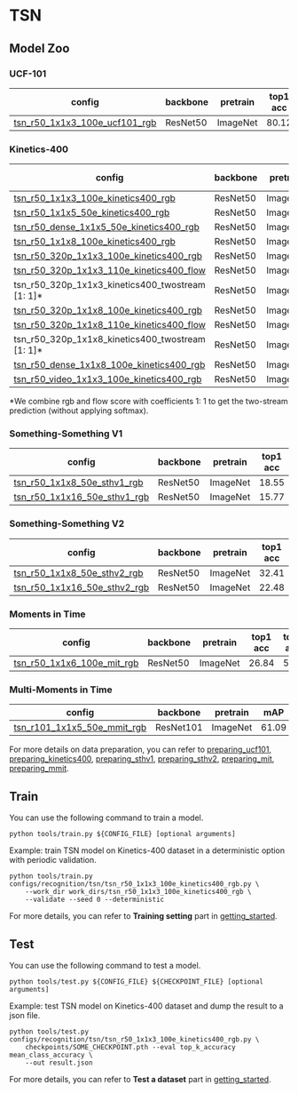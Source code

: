 # TSN

## Model Zoo

### UCF-101

|config | backbone | pretrain | top1 acc| top5 acc | gpu_mem(M) | ckpt | log|
|-|-|-|-|-|-|-|-|
|[tsn_r50_1x1x3_100e_ucf101_rgb](/configs/recognition/tsn/tsn_r50_1x1x3_80e_ucf101_rgb.py) | ResNet50 | ImageNet |80.12|96.09|8332| [ckpt]() | [log]()|

### Kinetics-400

|config | backbone|pretrain | top1 acc| top5 acc | gpu_mem(M)| ckpt | log|
|-|-|-|-|-|-|-|-|
|[tsn_r50_1x1x3_100e_kinetics400_rgb](/configs/recognition/tsn/tsn_r50_1x1x3_100e_kinetics400_rgb.py) | ResNet50 | ImageNet|70.60|89.26|8344| [ckpt]() | [log]()|
|[tsn_r50_1x1x5_50e_kinetics400_rgb](/configs/recognition/tsn/tsn_r50_1x1x5_50e_kinetics400_rgb.py) | ResNet50| ImageNet |68.64|88.19|7031| [ckpt]() | [log]()|
|[tsn_r50_dense_1x1x5_50e_kinetics400_rgb](/configs/recognition/tsn/tsn_r50_dense_1x1x5_100e_kinetics400_rgb.py) | ResNet50| ImageNet |68.59|88.31|7028| [ckpt]() | [log]()|
|[tsn_r50_1x1x8_100e_kinetics400_rgb](/configs/recognition/tsn/tsn_r50_1x1x8_100e_kinetics400_rgb.py) | ResNet50| ImageNet |69.41|88.37| x | [ckpt]() | [log]()|
|[tsn_r50_320p_1x1x3_100e_kinetics400_rgb](/configs/recognition/tsn/tsn_r50_320p_1x1x3_100e_kinetics400_rgb.py) | ResNet50| ImageNet |70.91|89.51| 8344 | [ckpt]() | [log]() |
|[tsn_r50_320p_1x1x3_110e_kinetics400_flow](/configs/recognition/tsn/tsn_r50_320p_1x1x3_110e_kinetics400_flow.py) | ResNet50 | ImageNet|55.70|79.85| 8471 | [ckpt]() | [log]() |
|tsn_r50_320p_1x1x3_kinetics400_twostream [1: 1]* | ResNet50 | ImageNet|72.76|90.52| x | [ckpt]() | [log]()  |
|[tsn_r50_320p_1x1x8_100e_kinetics400_rgb](/configs/recognition/tsn/tsn_r50_320p_1x1x8_100e_kinetics400_rgb.py) | ResNet50| ImageNet |72.41|90.55|8344| [ckpt]() | [log]() |
|[tsn_r50_320p_1x1x8_110e_kinetics400_flow](/configs/recognition/tsn/tsn_r50_320p_1x1x8_110e_kinetics400_flow.py) | ResNet50 | ImageNet|57.76|80.99|8473| [ckpt]() | [log]() |
|tsn_r50_320p_1x1x8_kinetics400_twostream [1: 1]* | ResNet50| ImageNet |74.64|91.77| x | [ckpt]() | [log]()  |
|[tsn_r50_dense_1x1x8_100e_kinetics400_rgb](/configs/recognition/tsn/tsn_r50_dense_1x1x8_100e_kinetics400_rgb.py) | ResNet50 | ImageNet|70.77|89.3|8344| [ckpt]() | [log]()|
|[tsn_r50_video_1x1x3_100e_kinetics400_rgb](/configs/recognition/tsn/tsn_r50_video_1x1x3_100e_kinetics400_rgb.py) | ResNet50| ImageNet | x | x |8339| [ckpt]() | [log]()|

*We combine rgb and flow score with coefficients 1: 1 to get the two-stream prediction (without applying softmax).

### Something-Something V1

|config | backbone |pretrain| top1 acc| top5 acc | gpu_mem(M) | ckpt | log|
|-|-|-|-|-|-|-|-|
|[tsn_r50_1x1x8_50e_sthv1_rgb](/configs/recognition/tsn/tsn_r50_1x1x8_50e_sthv1_rgb.py) | ResNet50 | ImageNet|18.55|44.80| 10978 | [ckpt]() | [log]()|
|[tsn_r50_1x1x16_50e_sthv1_rgb](/configs/recognition/tsn/tsn_r50_1x1x16_50e_sthv1_rgb.py) | ResNet50| ImageNet |15.77|39.85| 5691 | [ckpt]() | [log]()|

### Something-Something V2

|config | backbone| pretrain | top1 acc| top5 acc | gpu_mem(M) | ckpt | log|
|-|-|-|-|-|-|-|-|
|[tsn_r50_1x1x8_50e_sthv2_rgb](/configs/recognition/tsn/tsn_r50_1x1x8_50e_sthv2_rgb.py) | ResNet50| ImageNet |32.41|64.05| 10978 | [ckpt]() | [log]()|
|[tsn_r50_1x1x16_50e_sthv2_rgb](/configs/recognition/tsn/tsn_r50_1x1x16_50e_sthv2_rgb.py) | ResNet50| ImageNet |22.48|49.08|5698| [ckpt]() | [log]()|

### Moments in Time

|config | backbone | pretrain | top1 acc| top5 acc | gpu_mem(M)| ckpt | log|
|-|-|-|-|-|-|-|-|
|[tsn_r50_1x1x6_100e_mit_rgb](/configs/recognition/tsn/tsn_r50_1x1x6_100e_mit_rgb.py) | ResNet50| ImageNet |26.84|51.6| 8339| [ckpt]() | [log]()|

### Multi-Moments in Time

|config | backbone | pretrain | mAP| gpu_mem(M) | ckpt | log|
|-|-|-|-|-|-|-|
|[tsn_r101_1x1x5_50e_mmit_rgb](/configs/recognition/tsn/tsn_r101_1x1x5_50e_mmit_rgb.py) | ResNet101| ImageNet |61.09| 10467 | [ckpt]() | [log]()|

For more details on data preparation, you can refer to [preparing_ucf101](/tools/data/ucf101/preparing_ucf101.md),
[preparing_kinetics400](/tools/data/kinetics400/preparing_kinetics400.md), [preparing_sthv1](/tools/data/sthv1/preparing_sthv1.md),
[preparing_sthv2](/tools/data/sthv2/preparing_sthv2.md), [preparing_mit](/tools/data/mit/preparing_mit.md),
[preparing_mmit](/tools/data/mmit/preparing_mmit.md).

## Train

You can use the following command to train a model.
```shell
python tools/train.py ${CONFIG_FILE} [optional arguments]
```

Example: train TSN model on Kinetics-400 dataset in a deterministic option with periodic validation.
```shell
python tools/train.py configs/recognition/tsn/tsn_r50_1x1x3_100e_kinetics400_rgb.py \
    --work_dir work_dirs/tsn_r50_1x1x3_100e_kinetics400_rgb \
    --validate --seed 0 --deterministic
```

For more details, you can refer to **Training setting** part in [getting_started](/docs/getting_started.md).

## Test

You can use the following command to test a model.
```shell
python tools/test.py ${CONFIG_FILE} ${CHECKPOINT_FILE} [optional arguments]
```

Example: test TSN model on Kinetics-400 dataset and dump the result to a json file.
```shell
python tools/test.py configs/recognition/tsn/tsn_r50_1x1x3_100e_kinetics400_rgb.py \
    checkpoints/SOME_CHECKPOINT.pth --eval top_k_accuracy mean_class_accuracy \
    --out result.json
```

For more details, you can refer to **Test a dataset** part in [getting_started](/docs/getting_started.md).
